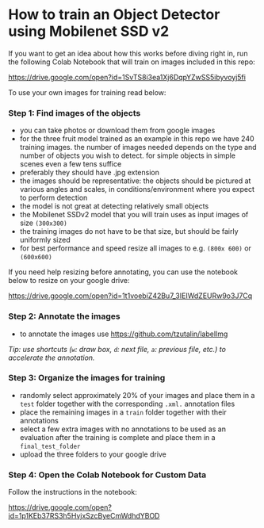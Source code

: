 # How to train an Object Detector using Mobilenet SSD v2

If you want to get an idea about how this works before diving right in, run the following Colab Notebook that will train on images included in this repo:

https://drive.google.com/open?id=1SvTS8i3ea1Xj6DqpYZwSS5ibyvoyj5fi


To use your own images for training read below:

### Step 1: Find images of the objects 

- you can take photos or download them from google images
- for the three fruit model trained as an example in this repo we have 240 training images. the number of images needed depends on the type and number of objects you wish to detect. for simple objects in simple scenes even a few tens suffice
- preferably they should have .jpg extension
- the images should be representative: the objects should be pictured at various angles and scales, in conditions/environment where you expect to perform detection
- the model is not great at detecting relatively small objects
- the Mobilenet SSDv2 model that you will train uses as input images of size `(300x300)` 
- the training images do not have to be that size, but should be fairly uniformly sized
- for best performance and speed resize all images to e.g. `(800x 600)` or `(600x600)`

If you need help resizing before annotating, you can use the notebook below to resize on your google drive:

https://drive.google.com/open?id=1t1voebiZ42Bu7_3IEIWdZEURw9o3J7Cq


### Step 2: Annotate the images
- to annotate the images use https://github.com/tzutalin/labelImg

*Tip: use shortcuts (`w`: draw box, `d`: next file, `a`: previous file, etc.) to accelerate the annotation.*


### Step 3: Organize the images for training
- randomly select approximately 20% of your images and place them in a `test` folder together with the corresponding `.xml.` annotation files
- place the remaining images in a `train` folder together with their annotations 
- select a few extra images with no annotations to be used as an evaluation after the training is complete and place them in a `final_test_folder`
- upload the three folders to your google drive

### Step 4: Open the Colab Notebook for Custom Data

Follow the instructions in the notebook:

https://drive.google.com/open?id=1p1KEb37RS3h5HvjxSzcByeCmWdhdYBOD

